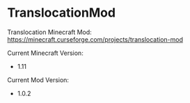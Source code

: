 # TranslocationMod
Translocation Minecraft Mod: https://minecraft.curseforge.com/projects/translocation-mod

Current Minecraft Version:

- 1.11

Current Mod Version:

- 1.0.2
